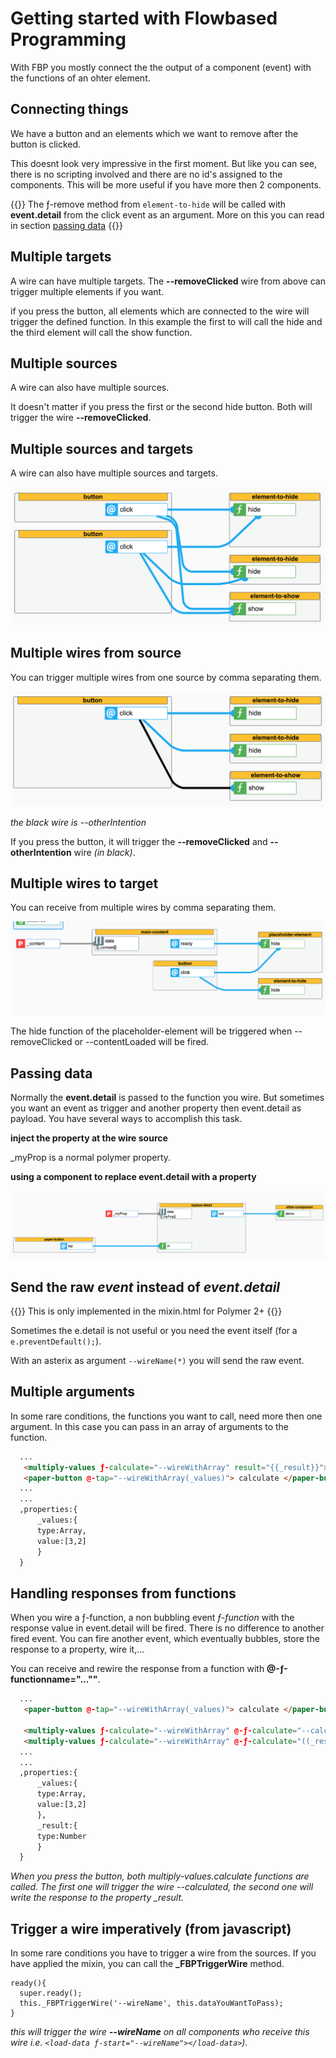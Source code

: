 # Getting started with Flowbased Programming

With FBP you mostly connect the the output of a component (event) with the functions of an ohter element.

## Connecting things

We have a button and an elements which we want to remove after the button is clicked.
 
  

<furo-demo-snippet flow>
<template>
  <button @-click="--removeClicked">remove</button>
  <element-to-hide ƒ-remove="--removeClicked">First element to remove</element-to-hide>
</template>
</furo-demo-snippet>



This doesnt look very impressive in the first moment. But like you can see, there is no scripting involved and there are no id's assigned to the components. This will be more useful if you have more then 2 components. 

{{<note title="Note">}}
The ƒ-remove method from `element-to-hide` will be called with **event.detail** from the click event as an argument. 
More on this you can read in section  [passing data](#passing-data)
{{</note >}}


## Multiple targets
A wire can have multiple targets. The **--removeClicked** wire from above can trigger multiple elements if you want.


<furo-demo-snippet flow>
<template>
  <button @-click="--removeClicked">remove</button>
  <div ƒ-remove="--removeClicked">element to remove</div>
  <div ƒ-remove="--removeClicked">other element to remove</div>
  <div ƒ-remove="--removeClicked">other element to remove</div>
</template>
</furo-demo-snippet>


if you press the button, all elements which are connected to the wire will trigger the defined function. In this example the first to will call the hide and the third element will call the show function.

## Multiple sources
A wire can also have multiple sources. 

<furo-demo-snippet flow>
<template>
  <button @-click="--removeClicked">hide</button>
  <element-to-hide ƒ-remove="--removeClicked">element to remove</element-to-hide> 
  <button @-click="--removeClicked">other hide</button>
</template>
</furo-demo-snippet>


It doesn't matter if you press the first or the second hide button. Both will trigger the wire **--removeClicked**.

## Multiple sources and targets 
A wire can also have multiple sources and targets.

![Multiple sources and targets](/_page/images/multiSourceAndTarget.png)

<furo-demo-snippet flow>
<template>
    <button @-click="--removeClicked">hide</button>
    <element-to-hide ƒ-remove="--removeClicked">element to remove</element-to-hide>
    <element-to-hide ƒ-remove="--removeClicked">other element to remove</element-to-hide>
    <element-to-show ƒ-show="--removeClicked">other element to remove</element-to-show>
    <button @-click="--removeClicked">other hide</button>
</template>
</furo-demo-snippet>

  
  
## Multiple wires from source
You can trigger multiple wires from one source by comma separating them.

![Multiple wires from source](/_page/images/multiWireFromSource.png)

*the black wire is --otherIntention*

<furo-demo-snippet flow>
<template>
  <button @-click="--removeClicked,--otherIntention">hide</button>
  <element-to-hide ƒ-remove="--removeClicked">element to remove</element-to-hide>
  <element-to-hide ƒ-remove="--removeClicked">other element to remove</element-to-hide>
  <element-to-show ƒ-show="--otherIntention"> element to show</element-to-show>
</template>
</furo-demo-snippet>


If you press the button, it will trigger the **--removeClicked** and **--otherIntention** wire *(in black)*.
 
## Multiple wires to target
You can receive from multiple wires by comma separating them.

![Multiple wires to target](/_page/images/mwTarget.png)

<furo-demo-snippet flow>
<template>
  <button @-click="--removeClicked">hide</button>
  <placeholder-element ƒ-remove="--removeClicked,--contentLoaded">element to remove</placeholder-element>
  <element-to-hide ƒ-remove="--removeClicked">other element to remove</element-to-hide>
  <main-content @-ready="--contentLoaded" data="[[_content]]"></main-content>
</template>
</furo-demo-snippet>


The hide function of the placeholder-element will be triggered when --removeClicked or --contentLoaded will be fired. 
 

## Passing data
Normally the **event.detail** is passed to the function you wire. But sometimes you want an event as trigger and another property then event.detail as payload. 
You have several ways to accomplish this task.
 
 **inject the property at the wire source**

<furo-demo-snippet flow>
<template>
   <paper-button @-tap="--wireWithProerty(_myProp)"> Press this </paper-button>
   <other-component ƒ-demo="--wireWithProerty"></other-component>
</template>
</furo-demo-snippet>


_myProp is a normal polymer property.

**using a component to replace event.detail with a property**

![replace data](/_page/images/replaceData.png)

<furo-demo-snippet flow>
<template>
   <paper-button @-tap="--buttonPressed"> Press this </paper-button>
   <replace-detail data="${this.prop}" ƒ-in="--buttonPressed" @-out="--wireWithProerty"></replace-detail>
   <other-component ƒ-demo="--wireWithProerty"></other-component>
</template>
</furo-demo-snippet>



## Send the raw *event* instead of *event.detail*

{{<note title="Note">}}
This is only implemented in the mixin.html for Polymer 2+ 
{{</note >}}



Sometimes the e.detail is not useful or you need the event itself (for a `e.preventDefault();`). 

With an asterix as argument `--wireName(*)` you will send the raw event. 

## Multiple arguments
In some rare conditions, the functions you want to call, need more then one argument. In this case you can pass in an array of arguments to the function.  

```html
  ...
   <multiply-values ƒ-calculate="--wireWithArray" result="{{_result}}"></multiply-values>
   <paper-button @-tap="--wireWithArray(_values)"> calculate </paper-button> 
  ...
  ...
  ,properties:{
      _values:{
      type:Array,
      value:[3,2]
      }
  }
```

## Handling responses from functions
When you wire a ƒ-function, a non bubbling event *ƒ-function* with the response value in event.detail will be fired. 
There is no difference to another fired event. You can fire another event, which eventually bubbles, store the response to a property, wire it,...   
  
You can receive and rewire the response from a function with **@-ƒ-functionname="...""**. 
```html
  ...
   <paper-button @-tap="--wireWithArray(_values)"> calculate </paper-button>
    
   <multiply-values ƒ-calculate="--wireWithArray" @-ƒ-calculate="--calculated"></multiply-values>
   <multiply-values ƒ-calculate="--wireWithArray" @-ƒ-calculate="((_result))"></multiply-values>
  ...
  ...
  ,properties:{
      _values:{
      type:Array,
      value:[3,2]
      },
      _result:{
      type:Number
      }
  }
```

*When you press the button, both multiply-values.calculate functions are called. The first one will trigger the wire --calculated, the second one will
write the response to the property _result.*


## Trigger a wire imperatively (from javascript)

In some rare conditions you have to trigger a wire from the sources. 
If you have applied the mixin, you can call the **_FBPTriggerWire** method.
 
```
ready(){
  super.ready();
  this._FBPTriggerWire('--wireName', this.dataYouWantToPass);
}
``` 
*this will trigger the wire **--wireName** on all components who receive this wire i.e. `<load-data ƒ-start="--wireName"></load-data>`).*
